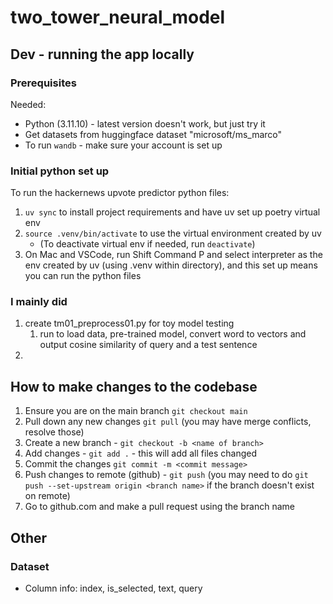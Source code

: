 # two_tower_neural_model

## Dev - running the app locally

### Prerequisites
Needed:
- Python (3.11.10) - latest version doesn't work, but just try it
- Get datasets from huggingface dataset "microsoft/ms_marco"
- To run `wandb` - make sure your account is set up

### Initial python set up
To run the hackernews upvote predictor python files:
1. `uv sync` to install project requirements and have uv set up poetry virtual env
2. `source .venv/bin/activate` to use the virtual environment created by uv
    - (To deactivate virtual env if needed, run `deactivate`)
3. On Mac and VSCode, run Shift Command P and select interpreter as the env created by uv (using .venv within directory), and this set up means you can run the python files

### I mainly did
1. create tm01_preprocess01.py for toy model testing
    1. run to load data, pre-trained model, convert word to vectors and output cosine similarity of query and a test sentence
2. 

## How to make changes to the codebase
1. Ensure you are on the main branch `git checkout main`
2. Pull down any new changes `git pull` (you may have merge conflicts, resolve those)
3. Create a new branch - `git checkout -b <name of branch>`
4. Add changes - `git add .` - this will add all files changed
5. Commit the changes `git commit -m <commit message>`
6. Push changes to remote (github) - `git push` (you may need to do `git push --set-upstream origin <branch name>` if the branch doesn't exist on remote)
7. Go to github.com and make a pull request using the branch name

## Other
### Dataset
- Column info: index, is_selected, text, query